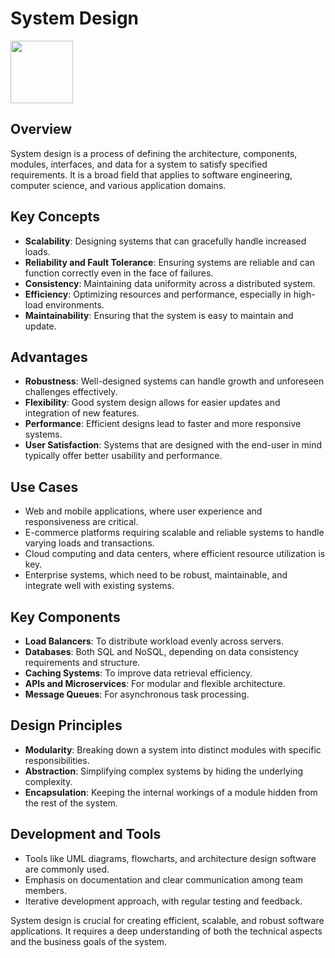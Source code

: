 # System Design

<img src="https://cdn-icons-png.flaticon.com/512/4529/4529226.png" height="100">

## Overview

System design is a process of defining the architecture, components, modules, interfaces, and data for a system to satisfy specified requirements. It is a broad field that applies to software engineering, computer science, and various application domains.

## Key Concepts

- **Scalability**: Designing systems that can gracefully handle increased loads.
- **Reliability and Fault Tolerance**: Ensuring systems are reliable and can function correctly even in the face of failures.
- **Consistency**: Maintaining data uniformity across a distributed system.
- **Efficiency**: Optimizing resources and performance, especially in high-load environments.
- **Maintainability**: Ensuring that the system is easy to maintain and update.

## Advantages

- **Robustness**: Well-designed systems can handle growth and unforeseen challenges effectively.
- **Flexibility**: Good system design allows for easier updates and integration of new features.
- **Performance**: Efficient designs lead to faster and more responsive systems.
- **User Satisfaction**: Systems that are designed with the end-user in mind typically offer better usability and performance.

## Use Cases

- Web and mobile applications, where user experience and responsiveness are critical.
- E-commerce platforms requiring scalable and reliable systems to handle varying loads and transactions.
- Cloud computing and data centers, where efficient resource utilization is key.
- Enterprise systems, which need to be robust, maintainable, and integrate well with existing systems.

## Key Components

- **Load Balancers**: To distribute workload evenly across servers.
- **Databases**: Both SQL and NoSQL, depending on data consistency requirements and structure.
- **Caching Systems**: To improve data retrieval efficiency.
- **APIs and Microservices**: For modular and flexible architecture.
- **Message Queues**: For asynchronous task processing.

## Design Principles

- **Modularity**: Breaking down a system into distinct modules with specific responsibilities.
- **Abstraction**: Simplifying complex systems by hiding the underlying complexity.
- **Encapsulation**: Keeping the internal workings of a module hidden from the rest of the system.

## Development and Tools

- Tools like UML diagrams, flowcharts, and architecture design software are commonly used.
- Emphasis on documentation and clear communication among team members.
- Iterative development approach, with regular testing and feedback.

System design is crucial for creating efficient, scalable, and robust software applications. It requires a deep understanding of both the technical aspects and the business goals of the system.
